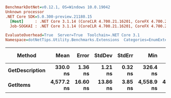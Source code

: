 ``` ini

BenchmarkDotNet=v0.12.1, OS=Windows 10.0.19042
Unknown processor
.NET Core SDK=5.0.300-preview.21180.15
  [Host]     : .NET Core 3.1.14 (CoreCLR 4.700.21.16201, CoreFX 4.700.21.16208), X64 RyuJIT
  Job-SOGKAI : .NET Core 3.1.14 (CoreCLR 4.700.21.16201, CoreFX 4.700.21.16208), X64 RyuJIT

EvaluateOverhead=True  Server=True  Toolchain=.NET Core 3.1  
Namespace=dotNetTips.Utility.Benchmarks.Extensions  Categories=EnumExtensions  

```
|         Method |       Mean |    Error |   StdDev |  StdErr |        Min |         Q1 |     Median |         Q3 |        Max |        Op/s | CI99.9% Margin | Iterations | Kurtosis | MValue | Skewness | Rank | LogicalGroup | Baseline | Code Size |  Gen 0 | Gen 1 | Gen 2 | Allocated |
|--------------- |-----------:|---------:|---------:|--------:|-----------:|-----------:|-----------:|-----------:|-----------:|------------:|---------------:|-----------:|---------:|-------:|---------:|-----:|------------- |--------- |----------:|-------:|------:|------:|----------:|
| **GetDescription** |   **330.0 ns** |  **1.36 ns** |  **1.21 ns** | **0.32 ns** |   **326.4 ns** |   **329.9 ns** |   **330.1 ns** |   **330.3 ns** |   **331.8 ns** | **3,030,380.2** |       **1.361 ns** |      **14.00** |    **6.009** |  **2.000** |  **-1.5699** |    **1** |            ***** |       **No** |     **329 B** | **0.0024** |     **-** |     **-** |      **24 B** |
|       **GetItems** | **4,577.2 ns** | **16.60 ns** | **13.86 ns** | **3.85 ns** | **4,558.9 ns** | **4,566.3 ns** | **4,576.9 ns** | **4,583.0 ns** | **4,611.2 ns** |   **218,473.8** |      **16.603 ns** |      **13.00** |    **3.268** |  **2.000** |   **0.8156** |    **2** |            ***** |       **No** |     **449 B** | **0.0916** |     **-** |     **-** |     **872 B** |
